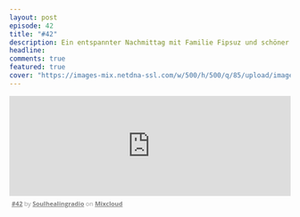 ```yaml
---
layout: post
episode: 42
title: "#42"
description: Ein entspannter Nachmittag mit Familie Fipsuz und schöner Musik von schönen Schallplatten.
headline:
comments: true
featured: true
cover: "https://images-mix.netdna-ssl.com/w/500/h/500/q/85/upload/images/extaudio/574bca90-2b48-46d7-bdab-3897bc2bc32b.jpg"
---
```


<iframe width="100%" height="180" src="https://www.mixcloud.com/widget/iframe/?embed_type=widget_standard&amp;embed_uuid=fc1b0bb1-7841-450b-968e-afa12c340ed7&amp;feed=https%3A%2F%2Fwww.mixcloud.com%2Fsoulhealingradio%2F42%2F&amp;hide_cover=1&amp;hide_tracklist=1&amp;replace=0" frameborder="0"></iframe><div style="clear: both; height: 3px; width: auto;"></div><p style="display: block; font-size: 11px; font-family: 'Open Sans', Helvetica, Arial, sans-serif; margin: 0px; padding: 3px 4px; color: rgb(153, 153, 153); width: auto;"><a href="https://www.mixcloud.com/soulhealingradio/42/?utm_source=widget&amp;utm_medium=web&amp;utm_campaign=base_links&amp;utm_term=resource_link" target="_blank" style="color:#808080; font-weight:bold;">#42</a><span> by </span><a href="https://www.mixcloud.com/soulhealingradio/?utm_source=widget&amp;utm_medium=web&amp;utm_campaign=base_links&amp;utm_term=profile_link" target="_blank" style="color:#808080; font-weight:bold;">Soulhealingradio</a><span> on </span><a href="https://www.mixcloud.com/?utm_source=widget&amp;utm_medium=web&amp;utm_campaign=base_links&amp;utm_term=homepage_link" target="_blank" style="color:#808080; font-weight:bold;"> Mixcloud</a></p><div style="clear: both; height: 3px; width: auto;"></div>
